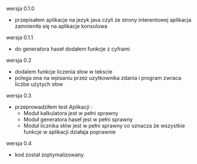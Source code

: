 wersja 0.1.0
- przepisałem aplikacje na jezyk java czyli ze strony interentowej aplikacja zamnieniła się na aplikacje konsolowa

wersja 0.1.1
- do generatora haseł dodałem  funkcje z cyframi
  
wersja 0.2 
- dodalem funkcje liczenia słow w tekscie
- polega ona na wpisaniu przez uzytkownika zdania i program zwraca liczbe użytych słow

wersja 0.3
- przeprowadziłem test Aplikacji :
  - Moduł kalkulatora jest w pełni sprawny
  - Moduł generatora haseł jest w pełni sprawny
  - Moduł licznika słów jest w pełni sprawny
co oznacza że wszystkie funkcje w aplikacji działaja poprawnie

wersja 0.4
- kod został zoptymalizowany
